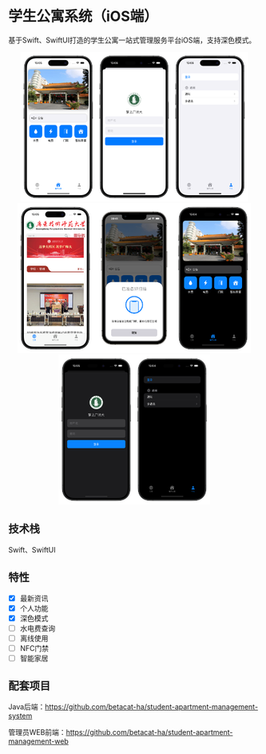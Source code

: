 #  学生公寓系统（iOS端）

基于Swift、SwiftUI打造的学生公寓一站式管理服务平台iOS端，支持深色模式。

<div align=center>
  <img src="img/Light_Home.PNG" height="300"/><img src="img/Light_Login.PNG" height="300"/><img src="img/Light_Setting_Logout.PNG" height="300"/><img src="img/Light_Website.PNG" height="300"/><img src="img/Light_NFC_Demo.PNG" height="300"/><img src="img/Dark_Home.PNG" height="300"/><img src="img/Dark_Login.PNG" height="300"/><img src="img/Dark_Setting_Logout.PNG" height="300"/>
</div>



## 技术栈

Swift、SwiftUI


## 特性
- [x] 最新资讯
- [x] 个人功能
- [x] 深色模式
- [ ] 水电费查询
- [ ] 离线使用
- [ ] NFC门禁
- [ ] 智能家居

## 配套项目

Java后端：https://github.com/betacat-ha/student-apartment-management-system

管理员WEB前端：https://github.com/betacat-ha/student-apartment-management-web

